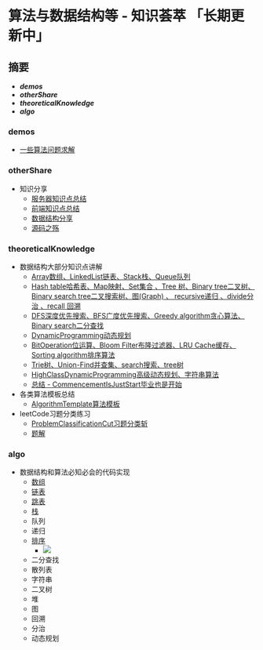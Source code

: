 # **算法与数据结构等 - 知识荟萃 「长期更新中」**
## **摘要**
+ ***demos***
+ ***otherShare***
+ ***theoreticalKnowledge***
+ ***algo***

### **demos**
+ [一些算法问题求解](https://github.com/Alex660/Algorithms-and-data-structures/tree/master/demos)

### **otherShare**
+ 知识分享
  + [服务器知识点总结](https://github.com/Alex660/Algorithms-and-data-structures/tree/master/otherShare/%E6%9C%8D%E5%8A%A1%E5%99%A8%E7%9F%A5%E8%AF%86%E7%82%B9%E6%80%BB%E7%BB%93)
  + [前端知识点总结](https://github.com/Alex660/Algorithms-and-data-structures/tree/master/otherShare/%E5%89%8D%E7%AB%AF%E7%9F%A5%E8%AF%86%E7%82%B9%E6%80%BB%E7%BB%93)
  + [数据结构分享](https://github.com/Alex660/Algorithms-and-data-structures/tree/master/otherShare/%E6%95%B0%E6%8D%AE%E7%BB%93%E6%9E%84%E5%88%86%E4%BA%AB)
  + [源码之殇](https://github.com/Alex660/Algorithms-and-data-structures/tree/master/otherShare/%E6%BA%90%E7%A0%81%E4%B9%8B%E6%AE%87)

### **theoreticalKnowledge**
+ 数据结构大部分知识点讲解
  + [Array数组、LinkedList链表、Stack栈、Queue队列](https://github.com/Alex660/Algorithms-and-data-structures/blob/master/theoreticalKnowledge/Array%E6%95%B0%E7%BB%84%E3%80%81LinkedList%E9%93%BE%E8%A1%A8%E3%80%81Stack%E6%A0%88%E3%80%81Queue%E9%98%9F%E5%88%97.md)
  + [Hash table哈希表、Map映射、Set集合 、Tree 树、Binary tree二叉树、Binary search tree二叉搜索树、图(Graph) 、 recursive递归 、divide分治 、recall 回溯](https://github.com/Alex660/Algorithms-and-data-structures/blob/master/theoreticalKnowledge/Hash%20table%E5%93%88%E5%B8%8C%E8%A1%A8%E3%80%81Map%E6%98%A0%E5%B0%84%E3%80%81Set%E9%9B%86%E5%90%88%20%E3%80%81Tree%20%E6%A0%91%E3%80%81Binary%20tree%E4%BA%8C%E5%8F%89%E6%A0%91%E3%80%81Binary%20search%20tree%E4%BA%8C%E5%8F%89%E6%90%9C%E7%B4%A2%E6%A0%91%E3%80%81%E5%9B%BE(Graph)%20%E3%80%81%20recursive%E9%80%92%E5%BD%92%20%E3%80%81divide%E5%88%86%E6%B2%BB%20%E3%80%81recall%20%E5%9B%9E%E6%BA%AF.md)
  + [DFS深度优先搜索、BFS广度优先搜索、Greedy algorithm贪心算法、Binary search二分查找](https://github.com/Alex660/Algorithms-and-data-structures/blob/master/theoreticalKnowledge/DFS%E6%B7%B1%E5%BA%A6%E4%BC%98%E5%85%88%E6%90%9C%E7%B4%A2%E3%80%81BFS%E5%B9%BF%E5%BA%A6%E4%BC%98%E5%85%88%E6%90%9C%E7%B4%A2%E3%80%81Greedy%20algorithm%E8%B4%AA%E5%BF%83%E7%AE%97%E6%B3%95%E3%80%81Binary%20search%E4%BA%8C%E5%88%86%E6%9F%A5%E6%89%BE.md)
  + [DynamicProgramming动态规划](https://github.com/Alex660/Algorithms-and-data-structures/blob/master/theoreticalKnowledge/DynamicProgramming%E5%8A%A8%E6%80%81%E8%A7%84%E5%88%92.md)
  + [BitOperation位运算、Bloom Filter布隆过滤器、LRU Cache缓存、Sorting algorithm排序算法](https://github.com/Alex660/Algorithms-and-data-structures/blob/master/theoreticalKnowledge/BitOperation%E4%BD%8D%E8%BF%90%E7%AE%97%E3%80%81Bloom%20Filter%E5%B8%83%E9%9A%86%E8%BF%87%E6%BB%A4%E5%99%A8%E3%80%81LRU%20Cache%E7%BC%93%E5%AD%98%E3%80%81Sorting%20algorithm%E6%8E%92%E5%BA%8F%E7%AE%97%E6%B3%95.md)
  + [Trie树、Union-Find并查集、search搜索、tree树](https://github.com/Alex660/Algorithms-and-data-structures/blob/master/theoreticalKnowledge/Trie%E6%A0%91%E3%80%81Union-Find%E5%B9%B6%E6%9F%A5%E9%9B%86%E3%80%81search%E6%90%9C%E7%B4%A2%E3%80%81tree%E6%A0%91.md)
  + [HighClassDynamicProgramming高级动态规划、字符串算法](https://github.com/Alex660/Algorithms-and-data-structures/blob/master/theoreticalKnowledge/HighClassDynamicProgramming%E9%AB%98%E7%BA%A7%E5%8A%A8%E6%80%81%E8%A7%84%E5%88%92%E3%80%81%E5%AD%97%E7%AC%A6%E4%B8%B2%E7%AE%97%E6%B3%95.md)
  + [总结 - CommencementIsJustStart毕业也是开始](https://github.com/Alex660/Algorithms-and-data-structures/blob/master/theoreticalKnowledge/CommencementIsJustStart%E6%AF%95%E4%B8%9A%E4%B9%9F%E6%98%AF%E5%BC%80%E5%A7%8B.md)
+ 各类算法模板总结
  + [AlgorithmTemplate算法模板](https://github.com/Alex660/Algorithms-and-data-structures/blob/master/theoreticalKnowledge/AlgorithmTemplate%E7%AE%97%E6%B3%95%E6%A8%A1%E6%9D%BF.md)
+ leetCode习题分类练习
  + [ProblemClassificationCut习题分类斩](https://github.com/Alex660/Algorithms-and-data-structures/blob/master/theoreticalKnowledge/ProblemClassificationCut%E4%B9%A0%E9%A2%98%E5%88%86%E7%B1%BB%E6%96%A9.md)
  + [题解](https://github.com/Alex660/leetcode)
  
### **algo**
+ 数据结构和算法必知必会的代码实现
  + [数组](https://github.com/Alex660/Algorithms-and-data-structures/blob/master/algo/%E6%95%B0%E7%BB%84_Array.md)
  + [链表](https://github.com/Alex660/Algorithms-and-data-structures/blob/master/algo/%E9%93%BE%E8%A1%A8_linkedList.md)
  + [跳表](https://github.com/Alex660/Algorithms-and-data-structures/blob/master/algo/%E8%B7%B3%E8%A1%A8_skiplist.md)
  + [栈](https://github.com/Alex660/Algorithms-and-data-structures/blob/master/algo/%E6%A0%88_stack.md)
  + 队列
  + 递归
  + [排序](https://github.com/Alex660/Algorithms-and-data-structures/blob/master/theoreticalKnowledge/BitOperation%E4%BD%8D%E8%BF%90%E7%AE%97%E3%80%81Bloom%20Filter%E5%B8%83%E9%9A%86%E8%BF%87%E6%BB%A4%E5%99%A8%E3%80%81LRU%20Cache%E7%BC%93%E5%AD%98%E3%80%81Sorting%20algorithm%E6%8E%92%E5%BA%8F%E7%AE%97%E6%B3%95.md)
    + ![](https://camo.githubusercontent.com/65978e2da4398863ca05d258d51d505a5449904b/68747470733a2f2f696d67323031382e636e626c6f67732e636f6d2f626c6f672f3834393538392f3230313930332f3834393538392d32303139303330363136353235383937302d313738393836303534302e706e67)
  + 二分查找
  + 散列表
  + 字符串
  + 二叉树
  + 堆
  + 图
  + 回溯
  + 分治
  + 动态规划
